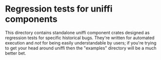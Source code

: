 # Regression tests for uniffi components

This directory contains standalone uniffi component crates designed
as regression tests for specific historical bugs. They're written
for automated execution and *not* for being easily understandable
by users; if you're trying to get your head around uniffi then the
"examples" directory will be a much better bet.
